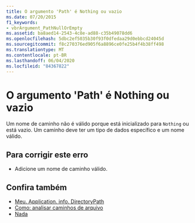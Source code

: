 ```yaml
---
title: O argumento 'Path' é Nothing ou vazio
ms.date: 07/20/2015
f1_keywords:
- vbrArgument_PathNullOrEmpty
ms.assetid: ba8aed14-2543-4c8e-ad88-c35b49078dd6
ms.openlocfilehash: 5dbc2ef5035b30f93f0dfedaa29d0ebbcd24045d
ms.sourcegitcommit: f8c270376ed905f6a8896ce0fe25b4f4b38ff498
ms.translationtype: MT
ms.contentlocale: pt-BR
ms.lasthandoff: 06/04/2020
ms.locfileid: "84367822"
---
```

# <a name="argument-path-is-nothing-or-empty"></a>O argumento 'Path' é Nothing ou vazio
Um nome de caminho não é válido porque está inicializado para `Nothing` ou está vazio. Um caminho deve ter um tipo de dados específico e um nome válido.  
  
## <a name="to-correct-this-error"></a>Para corrigir este erro  
  
- Adicione um nome de caminho válido.  
  
## <a name="see-also"></a>Confira também

- [Meu. Application. info. DirectoryPath](xref:Microsoft.VisualBasic.ApplicationServices.AssemblyInfo.DirectoryPath)
- [Como: analisar caminhos de arquivo](../developing-apps/programming/drives-directories-files/how-to-parse-file-paths.md)
- [Nada](../language-reference/nothing.md)
